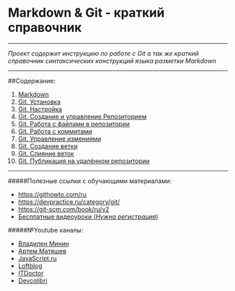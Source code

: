 # Markdown & Git - краткий справочник
---
*Проект содержит инструкцию по работе с Git а так же краткий справочник синтаксических конструкций языка разметки Markdown*

---
##Содержание:
1. [Markdown ](./Markdown%20%D1%81%D0%BF%D1%80%D0%B0%D0%B2%D0%BE%D1%87%D0%BD%D0%B8%D0%BA.md)
2. [Git. Установка](./Git.%20%D0%A3%D1%81%D1%82%D0%B0%D0%BD%D0%BE%D0%B2%D0%BA%D0%B0.md)
3. [Git. Настройка](./Git.%20%D0%9D%D0%B0%D1%81%D1%82%D1%80%D0%BE%D0%B9%D0%BA%D0%B0.md)
4. [Git. Создание и управление Репозиторием](./Git.%20%D0%A1%D0%BE%D0%B7%D0%B4%D0%B0%D0%BD%D0%B8%D0%B5%20%D0%B8%20%D1%83%D0%BF%D1%80%D0%B0%D0%B2%D0%BB%D0%B5%D0%BD%D0%B8%D0%B5%20%D1%80%D0%B5%D0%BF%D0%BE%D0%B7%D0%B8%D1%82%D0%BE%D1%80%D0%B8%D0%B5%D0%BC.md)
5. [Git. Работа с файлами в репозитории](./Git.%20%D0%A0%D0%B0%D0%B1%D0%BE%D1%82%D0%B0%20%D1%81%20%D1%84%D0%B0%D0%B9%D0%BB%D0%B0%D0%BC%D0%B8%20%D0%B2%20%D1%80%D0%B5%D0%BF%D0%BE%D0%B7%D0%B8%D1%82%D0%BE%D1%80%D0%B8%D0%B8.md)
6. [Git. Работа с коммитами](./Git.%20%D0%A0%D0%B0%D0%B1%D0%BE%D1%82%D0%B0%20%D1%81%20%D0%BA%D0%BE%D0%BC%D0%BC%D0%B8%D1%82%D0%B0%D0%BC%D0%B8.md)
7. [Git. Управление измениями](./Git.%20%D0%A3%D0%BF%D1%80%D0%B0%D0%B2%D0%BB%D0%B5%D0%BD%D0%B8%D0%B5%20%D0%B8%D0%B7%D0%BC%D0%B5%D0%BD%D0%B8%D1%8F%D0%BC%D0%B8.md)
8. [Git. Создание ветки](./Git.%20%D0%A1%D0%BE%D0%B7%D0%B4%D0%B0%D0%BD%D0%B8%D0%B5%20%D0%B2%D0%B5%D1%82%D0%BA%D0%B8.md)
9. [Git. Слияние веток](./Git.%20%D0%A1%D0%BB%D0%B8%D1%8F%D0%BD%D0%B8%D0%B5%20%D0%B2%D0%B5%D1%82%D0%BE%D0%BA.md)
10. [Git. Публикация на удалённом репозитории]()

---

#####Полезные ссылки с обучающими материалами:
- <https://githowto.com/ru>
- <https://devpractice.ru/category/git/>
- <https://git-scm.com/book/ru/v2>
- [Бесплатные видеоуроки (*Нужна регистрация*)](https://gb.ru/courses/1117)

#####№Youtube каналы:
- [Владилен Минин](https://www.youtube.com/watch?v=zZBiln_2FhM)
- [Артем Матяшев](https://www.youtube.com/watch?v=SEvR78OhGtw)
- [JavaScript.ru](https://www.youtube.com/watch?v=W4hoc24K93E&list=PLDyvV36pndZFHXjXuwA_NywNrVQO0aQqb)
- [Loftblog](https://www.youtube.com/playlist?list=PLY4rE9dstrJyTdVJpv7FibSaXB4BHPInb)
- [ITDoctor](https://www.youtube.com/watch?v=JdUzxh8miQw&list=PLuY6eeDuleIOMB2R_Kky05ZfiAx2_pbAH)
- [Devcolibri](https://www.youtube.com/watch?v=en6gms6e54Q&list=PLIU76b8Cjem5B3sufBJ_KFTpKkMEvaTQR)